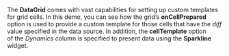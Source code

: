 The **DataGrid** comes with vast capabilities for setting up&nbsp;custom templates for grid cells. In&nbsp;this demo, you can see how the grid&rsquo;s **onCellPrepared** option is&nbsp;used to&nbsp;provide a&nbsp;custom template for those cells that have the _diff_ value specified in&nbsp;the data source. In&nbsp;addition, the **cellTemplate** option of&nbsp;the _Dynamics_ column is&nbsp;specified to&nbsp;present data using the **Sparkline** widget.